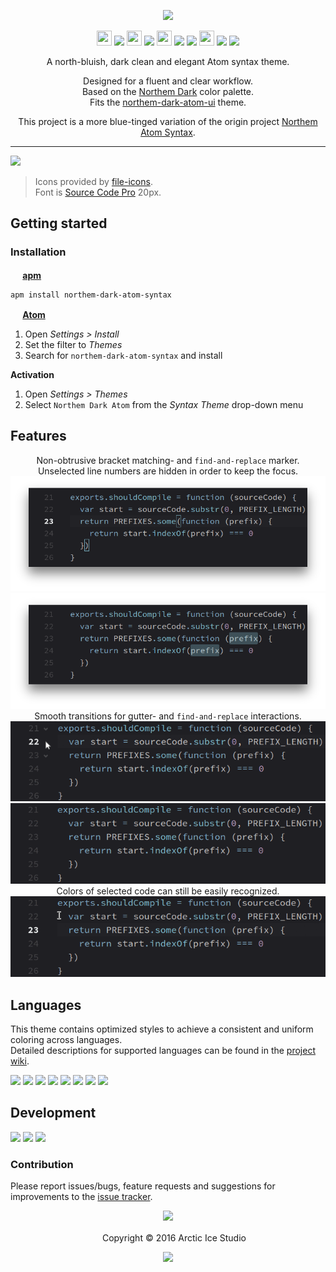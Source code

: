 <p align="center"><img src="https://cdn.rawgit.com/arcticicestudio/northem-dark-atom-syntax/develop/assets/northem-dark-atom-syntax-banner.svg"/></p>

<p align="center"><img src="https://cdn.travis-ci.org/images/favicon-c566132d45ab1a9bcae64d8d90e4378a.svg" width=24 height=24/> <a href="https://travis-ci.org/arcticicestudio/northem-dark-atom-syntax"><img src="https://img.shields.io/travis/arcticicestudio/northem-dark-atom-syntax/develop.svg"/></a> <img src="https://circleci.com/favicon.ico" width=24 height=24/> <a href="https://circleci.com/gh/arcticicestudio/northem-dark-atom-syntax"><img src="https://circleci.com/gh/arcticicestudio/northem-dark-atom-syntax.svg?style=shield&circle-token=c224c82abbb79d32565eb0e3528e1b05f5f2046e"/></a> <img src="https://assets-cdn.github.com/favicon.ico" width=24 height=24/> <a href="https://github.com/arcticicestudio/northem-dark-atom-syntax/releases/latest"><img src="https://img.shields.io/github/release/arcticicestudio/northem-dark-atom-syntax.svg"/></a> <a href="https://github.com/arcticicestudio/northem-dark/releases/tag/v2.0.0"><img src="https://img.shields.io/badge/Northem_Dark-v2.0.0-blue.svg"/></a> <img src="https://atom.io/favicon.ico" width=24 height=24/> <a href="https://atom.io/themes/northem-dark-atom-syntax"><img src="https://img.shields.io/apm/v/northem-dark-atom-syntax.svg"/></a> <a href="https://atom.io/themes/northem-dark-atom-syntax"><img src="https://img.shields.io/apm/dm/northem-dark-atom-syntax.svg"/></a></p>

<p align="center">A north-bluish, dark clean and elegant Atom syntax theme.</p>

<p align="center">Designed for a fluent and clear workflow.<br>
Based on the <a href="https://github.com/arcticicestudio/northem-dark">Northem Dark</a> color palette.<br>
Fits the <a href="https://atom.io/themes/northem-dark-atom-ui">northem-dark-atom-ui</a> theme.</p>

<p align="center">This project is a more blue-tinged variation of the origin project <a href="https://github.com/arcticicestudio/northem-atom-syntax">Northem Atom Syntax</a>.</p>

---

![][scrot-top]
> Icons provided by [file-icons](https://atom.io/packages/file-icons).  
Font is [Source Code Pro](https://adobe-fonts.github.io/source-code-pro) 20px.

## Getting started
### Installation
**<img src="https://atom.io/favicon.ico" width=16 height=16/> [apm](https://github.com/atom/apm)**  
```shell
apm install northem-dark-atom-syntax
```

**<img src="https://atom.io/favicon.ico" width=16 height=16/> [Atom](https://atom.io)**  
  1. Open *Settings > Install*
  2. Set the filter to *Themes*
  3. Search for `northem-dark-atom-syntax` and install

**Activation**
  1. Open *Settings > Themes*
  2. Select `Northem Dark Atom` from the *Syntax Theme* drop-down menu

## Features
<p align="center">Non-obtrusive bracket matching- and <code>find-and-replace</code> marker.<br>Unselected line numbers are hidden in order to keep the focus.<br><img src="https://raw.githubusercontent.com/arcticicestudio/northem-dark-atom-syntax/develop/assets/scrot-feature-bracketmarker.png"/><br><img src="https://raw.githubusercontent.com/arcticicestudio/northem-dark-atom-syntax/develop/assets/scrot-feature-findandreplace.png"/><br>Smooth transitions for gutter- and <code>find-and-replace</code> interactions.<br><img src="https://raw.githubusercontent.com/arcticicestudio/northem-dark-atom-syntax/develop/assets/scrcast-feature-smoothtransition.gif"/><br><img src="https://raw.githubusercontent.com/arcticicestudio/northem-dark-atom-syntax/develop/assets/scrcast-feature-findandreplace.gif"/><br>Colors of selected code can still be easily recognized.<br><img src="https://raw.githubusercontent.com/arcticicestudio/northem-dark-atom-syntax/develop/assets/scrcast-feature-selection.gif"/></p>

## Languages
This theme contains optimized styles to achieve a consistent and uniform coloring across languages.  
Detailed descriptions for supported languages can be found in the [project wiki](https://github.com/arcticicestudio/northem-dark-atom-syntax/wiki/Optimized-Language-Styles).

![][scrot-lang-c]
![][scrot-lang-java]
![][scrot-lang-javascript]
![][scrot-lang-json]
![][scrot-lang-markdown]
![][scrot-lang-php]
![][scrot-lang-python]
![][scrot-lang-ruby]

## Development
[![](https://img.shields.io/badge/Changelog-0.21.0-blue.svg)](https://github.com/arcticicestudio/northem-dark-atom-syntax/blob/v0.21.0/CHANGELOG.md) [![](https://img.shields.io/badge/Workflow-gitflow--branching--model-blue.svg)](http://nvie.com/posts/a-successful-git-branching-model) [![](https://img.shields.io/badge/Versioning-ArcVer_0.8.0-blue.svg)](https://github.com/arcticicestudio/arcver)

### Contribution
Please report issues/bugs, feature requests and suggestions for improvements to the [issue tracker](https://github.com/arcticicestudio/northem-dark-atom-syntax/issues).

<p align="center"><img src="https://cdn.rawgit.com/arcticicestudio/nord/develop/src/assets/banner-footer-mountains.svg" /></p>

<p align="center"> <img src="http://arcticicestudio.com/favicon.ico" width=16 height=16/> Copyright &copy; 2016 Arctic Ice Studio</p>

<p align="center"><a href="https://github.com/arcticicestudio/northem-dark-atom-syntax/develop/LICENSE.md"><img src="https://img.shields.io/badge/License-MIT-blue.svg"/></a></p>

[scrot-lang-c]: https://raw.githubusercontent.com/arcticicestudio/northem-dark-atom-syntax/develop/assets/scrot-lang-c.png
[scrot-lang-java]: https://raw.githubusercontent.com/arcticicestudio/northem-dark-atom-syntax/develop/assets/scrot-lang-java.png
[scrot-lang-javascript]: https://raw.githubusercontent.com/arcticicestudio/northem-dark-atom-syntax/develop/assets/scrot-lang-javascript.png
[scrot-lang-json]: https://raw.githubusercontent.com/arcticicestudio/northem-dark-atom-syntax/develop/assets/scrot-lang-json.png
[scrot-lang-markdown]: https://raw.githubusercontent.com/arcticicestudio/northem-dark-atom-syntax/develop/assets/scrot-lang-markdown.png
[scrot-lang-php]: https://raw.githubusercontent.com/arcticicestudio/northem-dark-atom-syntax/develop/assets/scrot-lang-php.png
[scrot-lang-python]: https://raw.githubusercontent.com/arcticicestudio/northem-dark-atom-syntax/develop/assets/scrot-lang-python.png
[scrot-lang-ruby]: https://raw.githubusercontent.com/arcticicestudio/northem-dark-atom-syntax/develop/assets/scrot-lang-ruby.png
[scrot-top]: https://raw.githubusercontent.com/arcticicestudio/northem-dark-atom-syntax/develop/assets/scrot-top.png
